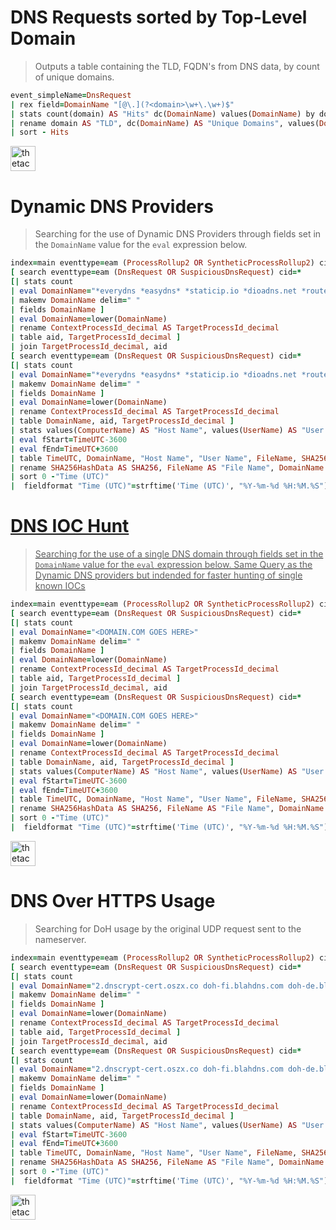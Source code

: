 # DNS Requests sorted by Top-Level Domain

> Outputs a table containing the TLD, FQDN's from DNS data, by count of unique domains.

```rb
event_simpleName=DnsRequest 
| rex field=DomainName "[@\.](?<domain>\w+\.\w+)$"
| stats count(domain) AS "Hits" dc(DomainName) values(DomainName) by domain
| rename domain AS "TLD", dc(DomainName) AS "Unique Domains", values(DomainName) AS "FQDN"
| sort - Hits
```

<a href="https://falcon.crowdstrike.com/investigate/events/en-US/app/eam2/search?q=search%20event_simpleName%3DDnsRequest%20%0A%7C%20rex%20field%3DDomainName%20%22%5B%40%5C.%5D(%3F%3Cdomain%3E%5Cw%2B%5C.%5Cw%2B)%24%22%0A%7C%20stats%20count(domain)%20AS%20%22Hits%22%20dc(DomainName)%20values(DomainName)%20by%20domain%0A%7C%20rename%20domain%20AS%20%22TLD%22%2C%20dc(DomainName)%20AS%20%22Unique%20Domains%22%2C%20values(DomainName)%20AS%20%22FQDN%22%0A%7C%20sort%20-%20Hits%20&display.page.search.mode=verbose&dispatch.sample_ratio=1&earliest=-7d%40h&latest=now&display.page.search.tab=statistics&display.general.type=statistics&sid=1600165947.17967">
<img border="0" alt="thetacyber-csfalcon-fqlsearch" src="https://csfalcon.thetadev.services/assets/search.png" height="40"></a>

# Dynamic DNS Providers

> Searching for the use of Dynamic DNS Providers through fields set in the `DomainName` value for the `eval` expression below.

```rb
index=main eventtype=eam (ProcessRollup2 OR SyntheticProcessRollup2) cid=* 
[ search eventtype=eam (DnsRequest OR SuspiciousDnsRequest) cid=* 
[| stats count 
| eval DomainName="*everydns *easydns* *staticip.io *dioadns.net *routeable.org *dnsdynamic.org *changeip.com *dnsmadeeasy* *dyn.com *clouddns* *now-ip.com* *freedns* *afraid.org *spdyn.de *dyndns* *duckdns* *no-ip.com *noip.com *dynu.com *duiadns.net *myonlineportal.com *dns4e.com *gslb.me *system-ns.com *dnsexit.com *nubem.com *dtdns.com *nsupdate.info *dnsomatic.com *x24hr.com *tzo.com *3322.net *serverthuis.com *dtdns.net *pubyun.com"
| makemv DomainName delim=" " 
| fields DomainName ] 
| eval DomainName=lower(DomainName) 
| rename ContextProcessId_decimal AS TargetProcessId_decimal 
| table aid, TargetProcessId_decimal ] 
| join TargetProcessId_decimal, aid 
[ search eventtype=eam (DnsRequest OR SuspiciousDnsRequest) cid=* 
[| stats count 
| eval DomainName="*everydns *easydns* *staticip.io *dioadns.net *routeable.org *dnsdynamic.org *changeip.com *dnsmadeeasy* *dyn.com *clouddns* *now-ip.com* *freedns* *afraid.org *spdyn.de *dyndns* *duckdns* *no-ip.com *noip.com *dynu.com *duiadns.net *myonlineportal.com *dns4e.com *gslb.me *system-ns.com *dnsexit.com *nubem.com *dtdns.com *nsupdate.info *dnsomatic.com *x24hr.com *tzo.com *3322.net *serverthuis.com *dtdns.net *pubyun.com"
| makemv DomainName delim=" " 
| fields DomainName ] 
| eval DomainName=lower(DomainName) 
| rename ContextProcessId_decimal AS TargetProcessId_decimal 
| table DomainName, aid, TargetProcessId_decimal ] 
| stats values(ComputerName) AS "Host Name", values(UserName) AS "User Name", max(_time) AS TimeUTC by DomainName, FileName, SHA256HashData 
| eval fStart=TimeUTC-3600 
| eval fEnd=TimeUTC+3600 
| table TimeUTC, DomainName, "Host Name", "User Name", FileName, SHA256HashData 
| rename SHA256HashData AS SHA256, FileName AS "File Name", DomainName AS "Domain Name", TimeUTC AS "Time (UTC)" 
| sort 0 -"Time (UTC)" 
|  fieldformat "Time (UTC)"=strftime('Time (UTC)', "%Y-%m-%d %H:%M.%S")
```

<a href="https://falcon.crowdstrike.com/investigate/events/en-US/app/eam2/search?q=search%20event_simpleName%3DDnsRequest%20%0A%7C%20rex%20field%3DDomainName%20%22%5B%40%5C.%5D(%3F%3Cdomain%3E%5Cw%2B%5C.%5Cw%2B)%24%22%0A%7C%20stats%20count(domain)%20AS%20%22Hits%22%20dc(DomainName)%20values(DomainName)%20by%20domainindex%3Dmain%20eventtype%3Deam%20(ProcessRollup2%20OR%20SyntheticProcessRollup2)%20cid%3D*%20%0A%5B%20search%20eventtype%3Deam%20(DnsRequest%20OR%20SuspiciousDnsRequest)%20cid%3D*%20%0A%5B%7C%20stats%20count%20%0A%7C%20eval%20DomainName%3D%22*everydns%20*easydns*%20*staticip.io%20*dioadns.net%20*routeable.org%20*dnsdynamic.org%20*changeip.com%20*dnsmadeeasy*%20*dyn.com%20*clouddns*%20*now-ip.com*%20*freedns*%20*afraid.org%20*spdyn.de%20*dyndns*%20*duckdns*%20*no-ip.com%20*noip.com%20*dynu.com%20*duiadns.net%20*myonlineportal.com%20*dns4e.com%20*gslb.me%20*system-ns.com%20*dnsexit.com%20*nubem.com%20*dtdns.com%20*nsupdate.info%20*dnsomatic.com%20*x24hr.com%20*tzo.com%20*3322.net%20*serverthuis.com%20*dtdns.net%20*pubyun.com%22%0A%7C%20makemv%20DomainName%20delim%3D%22%20%22%20%0A%7C%20fields%20DomainName%20%5D%20%0A%7C%20eval%20DomainName%3Dlower(DomainName)%20%0A%7C%20rename%20ContextProcessId_decimal%20AS%20TargetProcessId_decimal%20%0A%7C%20table%20aid%2C%20TargetProcessId_decimal%20%5D%20%0A%7C%20join%20TargetProcessId_decimal%2C%20aid%20%0A%5B%20search%20eventtype%3Deam%20(DnsRequest%20OR%20SuspiciousDnsRequest)%20cid%3D*%20%0A%5B%7C%20stats%20count%20%0A%7C%20eval%20DomainName%3D%22*everydns%20*easydns*%20*staticip.io%20*dioadns.net%20*routeable.org%20*dnsdynamic.org%20*changeip.com%20*dnsmadeeasy*%20*dyn.com%20*clouddns*%20*now-ip.com*%20*freedns*%20*afraid.org%20*spdyn.de%20*dyndns*%20*duckdns*%20*no-ip.com%20*noip.com%20*dynu.com%20*duiadns.net%20*myonlineportal.com%20*dns4e.com%20*gslb.me%20*system-ns.com%20*dnsexit.com%20*nubem.com%20*dtdns.com%20*nsupdate.info%20*dnsomatic.com%20*x24hr.com%20*tzo.com%20*3322.net%20*serverthuis.com%20*dtdns.net%20*pubyun.com%22%0A%7C%20makemv%20DomainName%20delim%3D%22%20%22%20%0A%7C%20fields%20DomainName%20%5D%20%0A%7C%20eval%20DomainName%3Dlower(DomainName)%20%0A%7C%20rename%20ContextProcessId_decimal%20AS%20TargetProcessId_decimal%20%0A%7C%20table%20DomainName%2C%20aid%2C%20TargetProcessId_decimal%20%5D%20%0A%7C%20stats%20values(ComputerName)%20AS%20%22Host%20Name%22%2C%20values(UserName)%20AS%20%22User%20Name%22%2C%20max(_time)%20AS%20TimeUTC%20by%20DomainName%2C%20FileName%2C%20SHA256HashData%20%0A%7C%20eval%20fStart%3DTimeUTC-3600%20%0A%7C%20eval%20fEnd%3DTimeUTC%2B3600%20%0A%7C%20table%20TimeUTC%2C%20DomainName%2C%20%22Host%20Name%22%2C%20%22User%20Name%22%2C%20FileName%2C%20SHA256HashData%20%0A%7C%20rename%20SHA256HashData%20AS%20SHA256%2C%20FileName%20AS%20%22File%20Name%22%2C%20DomainName%20AS%20%22Domain%20Name%22%2C%20TimeUTC%20AS%20%22Time%20(UTC)%22%20%0A%7C%20sort%200%20-%22Time%20(UTC)%22%20%0A%7C%20%20fieldformat%20%22Time%20(UTC)%22%3Dstrftime(%27Time%20(UTC)%27%2C%20%22%25Y-%25m-%25d%20%25H%3A%25M.%25S%22)%0A%0A%7C%20rename%20domain%20AS%20%22TLD%22%2C%20dc(DomainName)%20AS%20%22Unique%20Domains%22%2C%20values(DomainName)%20AS%20%22FQDN%22%0A%7C%20sort%20-%20Hits%20&display.page.search.mode=verbose&dispatch.sample_ratio=1&earliest=-7d%40h&latest=now&display.page.search.tab=statistics&display.general.type=statistics&sid=1600166016.17968">

# DNS IOC Hunt

> Searching for the use of a single DNS domain through fields set in the `DomainName` value for the `eval` expression below. Same Query as the Dynamic DNS providers but indended for faster hunting of single known IOCs

```rb
index=main eventtype=eam (ProcessRollup2 OR SyntheticProcessRollup2) cid=* 
[ search eventtype=eam (DnsRequest OR SuspiciousDnsRequest) cid=* 
[| stats count 
| eval DomainName="<DOMAIN.COM GOES HERE>"
| makemv DomainName delim=" " 
| fields DomainName ] 
| eval DomainName=lower(DomainName) 
| rename ContextProcessId_decimal AS TargetProcessId_decimal 
| table aid, TargetProcessId_decimal ] 
| join TargetProcessId_decimal, aid 
[ search eventtype=eam (DnsRequest OR SuspiciousDnsRequest) cid=* 
[| stats count 
| eval DomainName="<DOMAIN.COM GOES HERE>"
| makemv DomainName delim=" " 
| fields DomainName ] 
| eval DomainName=lower(DomainName) 
| rename ContextProcessId_decimal AS TargetProcessId_decimal 
| table DomainName, aid, TargetProcessId_decimal ] 
| stats values(ComputerName) AS "Host Name", values(UserName) AS "User Name", max(_time) AS TimeUTC by DomainName, FileName, SHA256HashData 
| eval fStart=TimeUTC-3600 
| eval fEnd=TimeUTC+3600 
| table TimeUTC, DomainName, "Host Name", "User Name", FileName, SHA256HashData 
| rename SHA256HashData AS SHA256, FileName AS "File Name", DomainName AS "Domain Name", TimeUTC AS "Time (UTC)" 
| sort 0 -"Time (UTC)" 
|  fieldformat "Time (UTC)"=strftime('Time (UTC)', "%Y-%m-%d %H:%M.%S")
```

<a href="https://falcon.crowdstrike.com/investigate/events/en-US/app/eam2/search?earliest=-3d%40h&latest=now&q=search%20index%3Dmain%20eventtype%3Deam%20(ProcessRollup2%20OR%20SyntheticProcessRollup2)%20cid%3D*%20%0A%5B%20search%20eventtype%3Deam%20(DnsRequest%20OR%20SuspiciousDnsRequest)%20cid%3D*%20%0A%5B%7C%20stats%20count%20%0A%7C%20eval%20DomainName%3D%22bussinessfile.notelet.so%22%0A%7C%20makemv%20DomainName%20delim%3D%22%20%22%20%0A%7C%20fields%20DomainName%20%5D%20%0A%7C%20eval%20DomainName%3Dlower(DomainName)%20%0A%7C%20rename%20ContextProcessId_decimal%20AS%20TargetProcessId_decimal%20%0A%7C%20table%20aid%2C%20TargetProcessId_decimal%20%5D%20%0A%7C%20join%20TargetProcessId_decimal%2C%20aid%20%0A%5B%20search%20eventtype%3Deam%20(DnsRequest%20OR%20SuspiciousDnsRequest)%20cid%3D*%20%0A%5B%7C%20stats%20count%20%0A%7C%20eval%20DomainName%3D%22bussinessfile.notelet.so%22%0A%7C%20makemv%20DomainName%20delim%3D%22%20%22%20%0A%7C%20fields%20DomainName%20%5D%20%0A%7C%20eval%20DomainName%3Dlower(DomainName)%20%0A%7C%20rename%20ContextProcessId_decimal%20AS%20TargetProcessId_decimal%20%0A%7C%20table%20DomainName%2C%20aid%2C%20TargetProcessId_decimal%20%5D%20%0A%7C%20stats%20values(ComputerName)%20AS%20%22Host%20Name%22%2C%20values(UserName)%20AS%20%22User%20Name%22%2C%20max(_time)%20AS%20TimeUTC%20by%20DomainName%2C%20FileName%2C%20SHA256HashData%20%0A%7C%20eval%20fStart%3DTimeUTC-3600%20%0A%7C%20eval%20fEnd%3DTimeUTC%2B3600%20%0A%7C%20table%20TimeUTC%2C%20DomainName%2C%20%22Host%20Name%22%2C%20%22User%20Name%22%2C%20FileName%2C%20SHA256HashData%20%0A%7C%20rename%20SHA256HashData%20AS%20SHA256%2C%20FileName%20AS%20%22File%20Name%22%2C%20DomainName%20AS%20%22Domain%20Name%22%2C%20TimeUTC%20AS%20%22Time%20(UTC)%22%20%0A%7C%20sort%200%20-%22Time%20(UTC)%22%20%0A%7C%20%20fieldformat%20%22Time%20(UTC)%22%3Dstrftime(%27Time%20(UTC)%27%2C%20%22%25Y-%25m-%25d%20%25H%3A%25M.%25S%22)&display.page.search.mode=verbose&dispatch.sample_ratio=1&display.page.search.tab=statistics&display.general.type=statistics&sid=1615344224.12482">
<img border="0" alt="thetacyber-csfalcon-fqlsearch" src="https://csfalcon.thetadev.services/assets/search.png" height="40"></a>

# DNS Over HTTPS Usage

> Searching for DoH usage by the original UDP request sent to the nameserver.

```rb
index=main eventtype=eam (ProcessRollup2 OR SyntheticProcessRollup2) cid=*
[ search eventtype=eam (DnsRequest OR SuspiciousDnsRequest) cid=*
[| stats count
| eval DomainName="2.dnscrypt-cert.oszx.co doh-fi.blahdns.com doh-de.blahdns.com doh-jp.blahdns.com adblock.mydns.network adult-filter-dns.cleanbrowsing.org cloudflare-dns.com commons.host dns-family.adguard.com dns-nyc.aaflalo.me dns.aa.net.uk dns.aaflalo.me dns.adguard.com dns.containerpi.com dns.digitale-gesellschaft.ch dns.dns-over-https.com dns.dnsoverhttps.net dns.flatuslifir.is dns.google dns.hostux.net dns.nextdns.io dns.oszx.co dns.quad9.net dns.rubyfish.cn dns.twnic.tw dns10.quad9.net dns11.quad9.net dns9.quad9.net doh-2.seby.io doh.42l.fr doh.applied-privacy.net doh.armadillodns.net doh.captnemo.in doh.centraleu.pi-dns.com doh.cleanbrowsing.org doh.crypto.sx doh.dns.sb doh.dnslify.com doh.dnswarden.com doh.eastus.pi-dns.com doh.familyshield.opendns.com doh.ffmuc.net doh.li doh.libredns.gr doh.northeu.pi-dns.com doh.opendns.com doh.powerdns.org doh.securedns.eu doh.tiar.app doh.tiarap.org doh.westus.pi-dns.com doh.xfinity.com dohdot.coxlab.net dot.xfinity.com example.doh.blockerdns.com family-filter-dns.cleanbrowsing.org family.canadianshield.cira.ca family.cloudflare-dns.com ibksturm.synology.me ibuki.cgnat.net jcdns.fun jp.tiar.app jp.tiarap.org mozilla.cloudflare-dns.com ns.hostux.net odvr.nic.cz private.canadianshield.cira.ca protected.canadianshield.cira.ca rdns.faelix.net security-filter-dns.cleanbrowsing.org security.cloudflare-dns.com"
| makemv DomainName delim=" "
| fields DomainName ]
| eval DomainName=lower(DomainName)
| rename ContextProcessId_decimal AS TargetProcessId_decimal
| table aid, TargetProcessId_decimal ]
| join TargetProcessId_decimal, aid
[ search eventtype=eam (DnsRequest OR SuspiciousDnsRequest) cid=*
[| stats count
| eval DomainName="2.dnscrypt-cert.oszx.co doh-fi.blahdns.com doh-de.blahdns.com doh-jp.blahdns.com adblock.mydns.network adult-filter-dns.cleanbrowsing.org cloudflare-dns.com commons.host dns-family.adguard.com dns-nyc.aaflalo.me dns.aa.net.uk dns.aaflalo.me dns.adguard.com dns.containerpi.com dns.digitale-gesellschaft.ch dns.dns-over-https.com dns.dnsoverhttps.net dns.flatuslifir.is dns.google dns.hostux.net dns.nextdns.io dns.oszx.co dns.quad9.net dns.rubyfish.cn dns.twnic.tw dns10.quad9.net dns11.quad9.net dns9.quad9.net doh-2.seby.io doh.42l.fr doh.applied-privacy.net doh.armadillodns.net doh.captnemo.in doh.centraleu.pi-dns.com doh.cleanbrowsing.org doh.crypto.sx doh.dns.sb doh.dnslify.com doh.dnswarden.com doh.eastus.pi-dns.com doh.familyshield.opendns.com doh.ffmuc.net doh.li doh.libredns.gr doh.northeu.pi-dns.com doh.opendns.com doh.powerdns.org doh.securedns.eu doh.tiar.app doh.tiarap.org doh.westus.pi-dns.com doh.xfinity.com dohdot.coxlab.net dot.xfinity.com example.doh.blockerdns.com family-filter-dns.cleanbrowsing.org family.canadianshield.cira.ca family.cloudflare-dns.com ibksturm.synology.me ibuki.cgnat.net jcdns.fun jp.tiar.app jp.tiarap.org mozilla.cloudflare-dns.com ns.hostux.net odvr.nic.cz private.canadianshield.cira.ca protected.canadianshield.cira.ca rdns.faelix.net security-filter-dns.cleanbrowsing.org security.cloudflare-dns.com"
| makemv DomainName delim=" "
| fields DomainName ]
| eval DomainName=lower(DomainName)
| rename ContextProcessId_decimal AS TargetProcessId_decimal
| table DomainName, aid, TargetProcessId_decimal ]
| stats values(ComputerName) AS "Host Name", values(UserName) AS "User Name", max(_time) AS TimeUTC by DomainName, FileName, SHA256HashData
| eval fStart=TimeUTC-3600
| eval fEnd=TimeUTC+3600
| table TimeUTC, DomainName, "Host Name", "User Name", FileName, SHA256HashData
| rename SHA256HashData AS SHA256, FileName AS "File Name", DomainName AS "Domain Name", TimeUTC AS "Time (UTC)"
| sort 0 -"Time (UTC)"
|  fieldformat "Time (UTC)"=strftime('Time (UTC)', "%Y-%m-%d %H:%M.%S")
```

<a href="https://falcon.crowdstrike.com/investigate/events/en-US/app/eam2/search?earliest=-3d%40h&latest=now&q=search%20index%3Dmain%20eventtype%3Deam%20(ProcessRollup2%20OR%20SyntheticProcessRollup2)%20cid%3D*%0A%5B%20search%20eventtype%3Deam%20(DnsRequest%20OR%20SuspiciousDnsRequest)%20cid%3D*%0A%5B%7C%20stats%20count%0A%7C%20eval%20DomainName%3D%222.dnscrypt-cert.oszx.co%20doh-fi.blahdns.com%20doh-de.blahdns.com%20doh-jp.blahdns.com%20adblock.mydns.network%20adult-filter-dns.cleanbrowsing.org%20cloudflare-dns.com%20commons.host%20dns-family.adguard.com%20dns-nyc.aaflalo.me%20dns.aa.net.uk%20dns.aaflalo.me%20dns.adguard.com%20dns.containerpi.com%20dns.digitale-gesellschaft.ch%20dns.dns-over-https.com%20dns.dnsoverhttps.net%20dns.flatuslifir.is%20dns.google%20dns.hostux.net%20dns.nextdns.io%20dns.oszx.co%20dns.quad9.net%20dns.rubyfish.cn%20dns.twnic.tw%20dns10.quad9.net%20dns11.quad9.net%20dns9.quad9.net%20doh-2.seby.io%20doh.42l.fr%20doh.applied-privacy.net%20doh.armadillodns.net%20doh.captnemo.in%20doh.centraleu.pi-dns.com%20doh.cleanbrowsing.org%20doh.crypto.sx%20doh.dns.sb%20doh.dnslify.com%20doh.dnswarden.com%20doh.eastus.pi-dns.com%20doh.familyshield.opendns.com%20doh.ffmuc.net%20doh.li%20doh.libredns.gr%20doh.northeu.pi-dns.com%20doh.opendns.com%20doh.powerdns.org%20doh.securedns.eu%20doh.tiar.app%20doh.tiarap.org%20doh.westus.pi-dns.com%20doh.xfinity.com%20dohdot.coxlab.net%20dot.xfinity.com%20example.doh.blockerdns.com%20family-filter-dns.cleanbrowsing.org%20family.canadianshield.cira.ca%20family.cloudflare-dns.com%20ibksturm.synology.me%20ibuki.cgnat.net%20jcdns.fun%20jp.tiar.app%20jp.tiarap.org%20mozilla.cloudflare-dns.com%20ns.hostux.net%20odvr.nic.cz%20private.canadianshield.cira.ca%20protected.canadianshield.cira.ca%20rdns.faelix.net%20security-filter-dns.cleanbrowsing.org%20security.cloudflare-dns.com%22%0A%7C%20makemv%20DomainName%20delim%3D%22%20%22%0A%7C%20fields%20DomainName%20%5D%0A%7C%20eval%20DomainName%3Dlower(DomainName)%0A%7C%20rename%20ContextProcessId_decimal%20AS%20TargetProcessId_decimal%0A%7C%20table%20aid%2C%20TargetProcessId_decimal%20%5D%0A%7C%20join%20TargetProcessId_decimal%2C%20aid%0A%5B%20search%20eventtype%3Deam%20(DnsRequest%20OR%20SuspiciousDnsRequest)%20cid%3D*%0A%5B%7C%20stats%20count%0A%7C%20eval%20DomainName%3D%222.dnscrypt-cert.oszx.co%20doh-fi.blahdns.com%20doh-de.blahdns.com%20doh-jp.blahdns.com%20adblock.mydns.network%20adult-filter-dns.cleanbrowsing.org%20cloudflare-dns.com%20commons.host%20dns-family.adguard.com%20dns-nyc.aaflalo.me%20dns.aa.net.uk%20dns.aaflalo.me%20dns.adguard.com%20dns.containerpi.com%20dns.digitale-gesellschaft.ch%20dns.dns-over-https.com%20dns.dnsoverhttps.net%20dns.flatuslifir.is%20dns.google%20dns.hostux.net%20dns.nextdns.io%20dns.oszx.co%20dns.quad9.net%20dns.rubyfish.cn%20dns.twnic.tw%20dns10.quad9.net%20dns11.quad9.net%20dns9.quad9.net%20doh-2.seby.io%20doh.42l.fr%20doh.applied-privacy.net%20doh.armadillodns.net%20doh.captnemo.in%20doh.centraleu.pi-dns.com%20doh.cleanbrowsing.org%20doh.crypto.sx%20doh.dns.sb%20doh.dnslify.com%20doh.dnswarden.com%20doh.eastus.pi-dns.com%20doh.familyshield.opendns.com%20doh.ffmuc.net%20doh.li%20doh.libredns.gr%20doh.northeu.pi-dns.com%20doh.opendns.com%20doh.powerdns.org%20doh.securedns.eu%20doh.tiar.app%20doh.tiarap.org%20doh.westus.pi-dns.com%20doh.xfinity.com%20dohdot.coxlab.net%20dot.xfinity.com%20example.doh.blockerdns.com%20family-filter-dns.cleanbrowsing.org%20family.canadianshield.cira.ca%20family.cloudflare-dns.com%20ibksturm.synology.me%20ibuki.cgnat.net%20jcdns.fun%20jp.tiar.app%20jp.tiarap.org%20mozilla.cloudflare-dns.com%20ns.hostux.net%20odvr.nic.cz%20private.canadianshield.cira.ca%20protected.canadianshield.cira.ca%20rdns.faelix.net%20security-filter-dns.cleanbrowsing.org%20security.cloudflare-dns.com%22%0A%7C%20makemv%20DomainName%20delim%3D%22%20%22%0A%7C%20fields%20DomainName%20%5D%0A%7C%20eval%20DomainName%3Dlower(DomainName)%0A%7C%20rename%20ContextProcessId_decimal%20AS%20TargetProcessId_decimal%0A%7C%20table%20DomainName%2C%20aid%2C%20TargetProcessId_decimal%20%5D%0A%7C%20stats%20values(ComputerName)">
<img border="0" alt="thetacyber-csfalcon-fqlsearch" src="https://csfalcon.thetadev.services/assets/search.png" height="40"></a>
